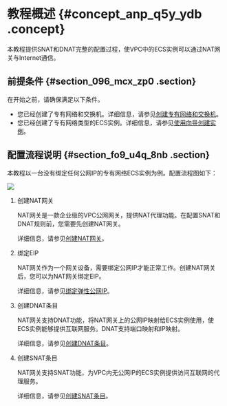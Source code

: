# 教程概述 {#concept_anp_q5y_ydb .concept}

本教程提供SNAT和DNAT完整的配置过程，使VPC中的ECS实例可以通过NAT网关与Internet通信。

## 前提条件 {#section_096_mcx_zp0 .section}

在开始之前，请确保满足以下条件。

-   您已经创建了专有网络和交换机。详细信息，请参见[创建专有网络和交换机](../../../../intl.zh-CN/用户指南/专有网络和子网/管理专有网络.md#section_ufw_rhv_rdb)。
-   您已经创建了专有网络类型的ECS实例。详细信息，请参见[使用向导创建实例](../../../../intl.zh-CN/实例/创建实例/使用向导创建实例.md#)。

## 配置流程说明 {#section_fo9_u4q_8nb .section}

本教程以一台没有绑定任何公网IP的专有网络ECS实例为例。配置流程图如下：

![](http://static-aliyun-doc.oss-cn-hangzhou.aliyuncs.com/assets/img/13986/156160116548598_zh-CN.png)

1.  创建NAT网关

    NAT网关是一款企业级的VPC公网网关，提供NAT代理功能。在配置SNAT和DNAT规则前，您需要先创建NAT网关。

    详细信息，请参见[创建NAT网关](intl.zh-CN/快速入门/创建NAT网关.md#)。

2.  绑定EIP

    NAT网关作为一个网关设备，需要绑定公网IP才能正常工作。创建NAT网关后，您可以为NAT网关绑定EIP。

    详细信息，请参见[绑定弹性公网IP](intl.zh-CN/快速入门/绑定弹性公网IP.md#)。

3.  创建DNAT条目

    NAT网关支持DNAT功能，将NAT网关上的公网IP映射给ECS实例使用，使ECS实例能够提供互联网服务。DNAT支持端口映射和IP映射。

    详细信息，请参见[创建DNAT条目](intl.zh-CN/快速入门/创建DNAT条目.md#)。

4.  创建SNAT条目

    NAT网关支持SNAT功能，为VPC内无公网IP的ECS实例提供访问互联网的代理服务。

    详细信息，请参见[创建SNAT条目](intl.zh-CN/快速入门/创建SNAT条目.md#)。


